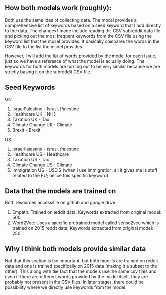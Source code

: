 ## How both models work (roughly):
Both use the same idea of collecting data. The model provides a comprehensive list of keywords based on a seed keyword that I add directly to the data. The changes I made include reading the CSV subreddit data file and picking out the most frequent keywords from the CSV file using the keyword list that the model provides. It basically compares the words in the CSV file to the list the model provides. 

However, I will add the list of words provided by the model for each Issue, just so we have a reference of what the model is actually doing. The keywords for both models are turning out to be very similar because we are strictly basing it on the subreddit CSV file. 

## Seed Keywords
UK:
1. IsraelPalestine - Israel, Palestine
2. Healthcare UK - NHS
3. Taxation UK - Tax
4. Climate Change UK - Climate
5. Brexit - Brexit

US:
1. IsraelPalestine - Israel, Palestine
2. Healthcare US - Healthcare
3. Taxation US - Tax
4. Climate Change US - Climate
5. Immigration US - USCIS (when I use immigration, all it gives me is stuff related to the EU; hence this specific keyword)

## Data that the models are trained on 

Both resources accessible on github and google drive

1. Empath: Trained on reddit data; Keywords extracted from original model: 500
2. Word2Vec: Uses a specific pretrained model called sense2vec which is trained on 2015 reddit data; Keywords extracted from original model: 250

## Why I think both models provide similar data
Not that this section is too important, but both models are trained on reddit data and one is trained specifically on 2015 data (making it a subset to the other). This along with the fact that the models use the same csv files and even if there are different words provided by the model itself, they are probably not present in the CSV files. In later stages, there could be possibility where we directly use keywords from the model. 






